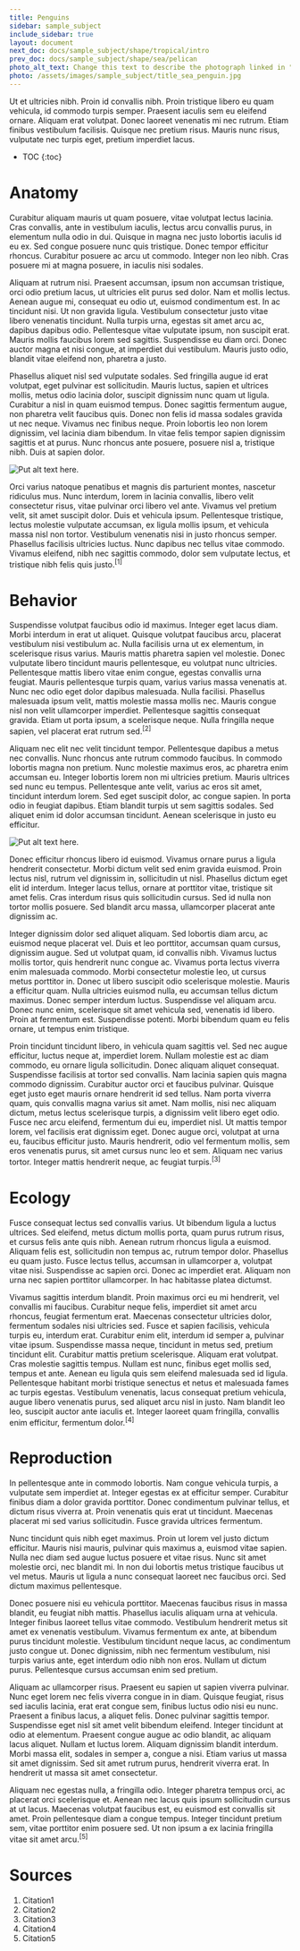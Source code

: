 ```yaml
---
title: Penguins
sidebar: sample_subject
include_sidebar: true
layout: document
next_doc: docs/sample_subject/shape/tropical/intro
prev_doc: docs/sample_subject/shape/sea/pelican
photo_alt_text: Change this text to describe the photograph linked in "photo".
photo: /assets/images/sample_subject/title_sea_penguin.jpg
---
```


Ut et ultricies nibh. Proin id convallis nibh. Proin tristique libero eu quam vehicula, id commodo turpis semper. Praesent iaculis sem eu eleifend ornare. Aliquam erat volutpat. Donec laoreet venenatis mi nec rutrum. Etiam finibus vestibulum facilisis. Quisque nec pretium risus. Mauris nunc risus, vulputate nec turpis eget, pretium imperdiet lacus. 

* TOC
{:toc}

# Anatomy

Curabitur aliquam mauris ut quam posuere, vitae volutpat lectus lacinia. Cras convallis, ante in vestibulum iaculis, lectus arcu convallis purus, in elementum nulla odio in dui. Quisque in magna nec justo lobortis iaculis id eu ex. Sed congue posuere nunc quis tristique. Donec tempor efficitur rhoncus. Curabitur posuere ac arcu ut commodo. Integer non leo nibh. Cras posuere mi at magna posuere, in iaculis nisi sodales.

Aliquam at rutrum nisi. Praesent accumsan, ipsum non accumsan tristique, orci odio pretium lacus, ut ultricies elit purus sed dolor. Nam et mollis lectus. Aenean augue mi, consequat eu odio ut, euismod condimentum est. In ac tincidunt nisi. Ut non gravida ligula. Vestibulum consectetur justo vitae libero venenatis tincidunt. Nulla turpis urna, egestas sit amet arcu ac, dapibus dapibus odio. Pellentesque vitae vulputate ipsum, non suscipit erat. Mauris mollis faucibus lorem sed sagittis. Suspendisse eu diam orci. Donec auctor magna et nisi congue, at imperdiet dui vestibulum. Mauris justo odio, blandit vitae eleifend non, pharetra a justo.

Phasellus aliquet nisl sed vulputate sodales. Sed fringilla augue id erat volutpat, eget pulvinar est sollicitudin. Mauris luctus, sapien et ultrices mollis, metus odio lacinia dolor, suscipit dignissim nunc quam ut ligula. Curabitur a nisl in quam euismod tempus. Donec sagittis fermentum augue, non pharetra velit faucibus quis. Donec non felis id massa sodales gravida ut nec neque. Vivamus nec finibus neque. Proin lobortis leo non lorem dignissim, vel lacinia diam bibendum. In vitae felis tempor sapien dignissim sagittis et at purus. Nunc rhoncus ante posuere, posuere nisl a, tristique nibh. Duis at sapien dolor.

![Put alt text here.](/template-information-site/assets/images/sample_subject/penguin1.jpg)

Orci varius natoque penatibus et magnis dis parturient montes, nascetur ridiculus mus. Nunc interdum, lorem in lacinia convallis, libero velit consectetur risus, vitae pulvinar orci libero vel ante. Vivamus vel pretium velit, sit amet suscipit dolor. Duis et vehicula ipsum. Pellentesque tristique, lectus molestie vulputate accumsan, ex ligula mollis ipsum, et vehicula massa nisl non tortor. Vestibulum venenatis nisi in justo rhoncus semper. Phasellus facilisis ultricies luctus. Nunc dapibus nec tellus vitae commodo. Vivamus eleifend, nibh nec sagittis commodo, dolor sem vulputate lectus, et tristique nibh felis quis justo.<sup>[1]</sup>

# Behavior

Suspendisse volutpat faucibus odio id maximus. Integer eget lacus diam. Morbi interdum in erat ut aliquet. Quisque volutpat faucibus arcu, placerat vestibulum nisi vestibulum ac. Nulla facilisis urna ut ex elementum, in scelerisque risus varius. Mauris mattis pharetra sapien vel molestie. Donec vulputate libero tincidunt mauris pellentesque, eu volutpat nunc ultricies. Pellentesque mattis libero vitae enim congue, egestas convallis urna feugiat. Mauris pellentesque turpis quam, varius varius massa venenatis at. Nunc nec odio eget dolor dapibus malesuada. Nulla facilisi. Phasellus malesuada ipsum velit, mattis molestie massa mollis nec. Mauris congue nisl non velit ullamcorper imperdiet. Pellentesque sagittis consequat gravida. Etiam ut porta ipsum, a scelerisque neque. Nulla fringilla neque sapien, vel placerat erat rutrum sed.<sup>[2]</sup>

Aliquam nec elit nec velit tincidunt tempor. Pellentesque dapibus a metus nec convallis. Nunc rhoncus ante rutrum commodo faucibus. In commodo lobortis magna non pretium. Nunc molestie maximus eros, ac pharetra enim accumsan eu. Integer lobortis lorem non mi ultricies pretium. Mauris ultrices sed nunc eu tempus. Pellentesque ante velit, varius ac eros sit amet, tincidunt interdum lorem. Sed eget suscipit dolor, ac congue sapien. In porta odio in feugiat dapibus. Etiam blandit turpis ut sem sagittis sodales. Sed aliquet enim id dolor accumsan tincidunt. Aenean scelerisque in justo eu efficitur. 

![Put alt text here.](/template-information-site/assets/images/sample_subject/penguin2.jpg)

Donec efficitur rhoncus libero id euismod. Vivamus ornare purus a ligula hendrerit consectetur. Morbi dictum velit sed enim gravida euismod. Proin lectus nisl, rutrum vel dignissim in, sollicitudin ut nisl. Phasellus dictum eget elit id interdum. Integer lacus tellus, ornare at porttitor vitae, tristique sit amet felis. Cras interdum risus quis sollicitudin cursus. Sed id nulla non tortor mollis posuere. Sed blandit arcu massa, ullamcorper placerat ante dignissim ac.

Integer dignissim dolor sed aliquet aliquam. Sed lobortis diam arcu, ac euismod neque placerat vel. Duis et leo porttitor, accumsan quam cursus, dignissim augue. Sed ut volutpat quam, id convallis nibh. Vivamus luctus mollis tortor, quis hendrerit nunc congue ac. Vivamus porta lectus viverra enim malesuada commodo. Morbi consectetur molestie leo, ut cursus metus porttitor in. Donec ut libero suscipit odio scelerisque molestie. Mauris a efficitur quam. Nulla ultricies euismod nulla, eu accumsan tellus dictum maximus. Donec semper interdum luctus. Suspendisse vel aliquam arcu. Donec nunc enim, scelerisque sit amet vehicula sed, venenatis id libero. Proin at fermentum est. Suspendisse potenti. Morbi bibendum quam eu felis ornare, ut tempus enim tristique.

Proin tincidunt tincidunt libero, in vehicula quam sagittis vel. Sed nec augue efficitur, luctus neque at, imperdiet lorem. Nullam molestie est ac diam commodo, eu ornare ligula sollicitudin. Donec aliquam aliquet consequat. Suspendisse facilisis at tortor sed convallis. Nam lacinia sapien quis magna commodo dignissim. Curabitur auctor orci et faucibus pulvinar. Quisque eget justo eget mauris ornare hendrerit id sed tellus. Nam porta viverra quam, quis convallis magna varius sit amet. Nam mollis, nisi nec aliquam dictum, metus lectus scelerisque turpis, a dignissim velit libero eget odio. Fusce nec arcu eleifend, fermentum dui eu, imperdiet nisl. Ut mattis tempor lorem, vel facilisis erat dignissim eget. Donec augue orci, volutpat at urna eu, faucibus efficitur justo. Mauris hendrerit, odio vel fermentum mollis, sem eros venenatis purus, sit amet cursus nunc leo et sem. Aliquam nec varius tortor. Integer mattis hendrerit neque, ac feugiat turpis.<sup>[3]</sup>

# Ecology

Fusce consequat lectus sed convallis varius. Ut bibendum ligula a luctus ultrices. Sed eleifend, metus dictum mollis porta, quam purus rutrum risus, et cursus felis ante quis nibh. Aenean rutrum rhoncus ligula a euismod. Aliquam felis est, sollicitudin non tempus ac, rutrum tempor dolor. Phasellus eu quam justo. Fusce lectus tellus, accumsan in ullamcorper a, volutpat vitae nisi. Suspendisse ac sapien orci. Donec ac imperdiet erat. Aliquam non urna nec sapien porttitor ullamcorper. In hac habitasse platea dictumst.

Vivamus sagittis interdum blandit. Proin maximus orci eu mi hendrerit, vel convallis mi faucibus. Curabitur neque felis, imperdiet sit amet arcu rhoncus, feugiat fermentum erat. Maecenas consectetur ultricies dolor, fermentum sodales nisi ultricies sed. Fusce et sapien facilisis, vehicula turpis eu, interdum erat. Curabitur enim elit, interdum id semper a, pulvinar vitae ipsum. Suspendisse massa neque, tincidunt in metus sed, pretium tincidunt elit. Curabitur mattis pretium scelerisque. Aliquam erat volutpat. Cras molestie sagittis tempus. Nullam est nunc, finibus eget mollis sed, tempus et ante. Aenean eu ligula quis sem eleifend malesuada sed id ligula. Pellentesque habitant morbi tristique senectus et netus et malesuada fames ac turpis egestas. Vestibulum venenatis, lacus consequat pretium vehicula, augue libero venenatis purus, sed aliquet arcu nisl in justo. Nam blandit leo leo, suscipit auctor ante iaculis et. Integer laoreet quam fringilla, convallis enim efficitur, fermentum dolor.<sup>[4]</sup>

# Reproduction

In pellentesque ante in commodo lobortis. Nam congue vehicula turpis, a vulputate sem imperdiet at. Integer egestas ex at efficitur semper. Curabitur finibus diam a dolor gravida porttitor. Donec condimentum pulvinar tellus, et dictum risus viverra at. Proin venenatis quis erat ut tincidunt. Maecenas placerat mi sed varius sollicitudin. Fusce gravida ultrices fermentum.

Nunc tincidunt quis nibh eget maximus. Proin ut lorem vel justo dictum efficitur. Mauris nisi mauris, pulvinar quis maximus a, euismod vitae sapien. Nulla nec diam sed augue luctus posuere et vitae risus. Nunc sit amet molestie orci, nec blandit mi. In non dui lobortis metus tristique faucibus ut vel metus. Mauris ut ligula a nunc consequat laoreet nec faucibus orci. Sed dictum maximus pellentesque.

Donec posuere nisi eu vehicula porttitor. Maecenas faucibus risus in massa blandit, eu feugiat nibh mattis. Phasellus iaculis aliquam urna at vehicula. Integer finibus laoreet tellus vitae commodo. Vestibulum hendrerit metus sit amet ex venenatis vestibulum. Vivamus fermentum ex ante, at bibendum purus tincidunt molestie. Vestibulum tincidunt neque lacus, ac condimentum justo congue ut. Donec dignissim, nibh nec fermentum vestibulum, nisi turpis varius ante, eget interdum odio nibh non eros. Nullam ut dictum purus. Pellentesque cursus accumsan enim sed pretium.

Aliquam ac ullamcorper risus. Praesent eu sapien ut sapien viverra pulvinar. Nunc eget lorem nec felis viverra congue in in diam. Quisque feugiat, risus sed iaculis lacinia, erat erat congue sem, finibus luctus odio nisi eu nunc. Praesent a finibus lacus, a aliquet felis. Donec pulvinar sagittis tempor. Suspendisse eget nisl sit amet velit bibendum eleifend. Integer tincidunt at odio at elementum. Praesent congue augue ac odio blandit, ac aliquam lacus aliquet. Nullam et luctus lorem. Aliquam dignissim blandit interdum. Morbi massa elit, sodales in semper a, congue a nisi. Etiam varius ut massa sit amet dignissim. Sed sit amet rutrum purus, hendrerit viverra erat. In hendrerit ut massa sit amet consectetur.

Aliquam nec egestas nulla, a fringilla odio. Integer pharetra tempus orci, ac placerat orci scelerisque et. Aenean nec lacus quis ipsum sollicitudin cursus at ut lacus. Maecenas volutpat faucibus est, eu euismod est convallis sit amet. Proin pellentesque diam a congue tempus. Integer tincidunt pretium sem, vitae porttitor enim posuere sed. Ut non ipsum a ex lacinia fringilla vitae sit amet arcu.<sup>[5]</sup>

# Sources

1. Citation1
2. Citation2
3. Citation3
4. Citation4
5. Citation5

